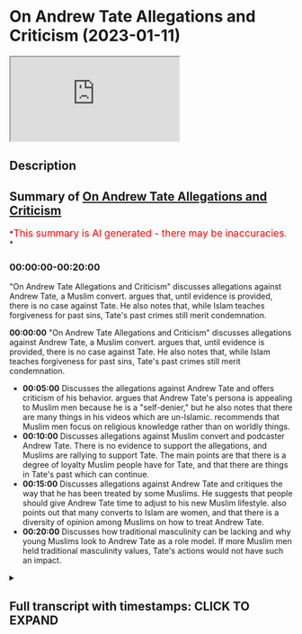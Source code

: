 # On Andrew Tate Allegations and Criticism (2023-01-11)

<iframe loading='lazy' allow='autoplay' src='https://www.youtube.com/embed/4i7BppErIMk'></iframe>

## Description

## Summary of [On Andrew Tate Allegations and Criticism](https://www.youtube.com/watch?v=4i7BppErIMk)

*<span style="color:red; font-size:125%">This summary is AI generated - there may be inaccuracies</span>. *

### <a onclick="modifyYTiframeseektime('0')">00:00:00-00:20:00</a>

 "On Andrew Tate Allegations and Criticism" discusses allegations against Andrew Tate, a Muslim convert. argues that, until evidence is provided, there is no case against Tate. He also notes that, while Islam teaches forgiveness for past sins, Tate's past crimes still merit condemnation.

**<a onclick="modifyYTiframeseektime('0')">00:00:00</a>**  "On Andrew Tate Allegations and Criticism" discusses allegations against Andrew Tate, a Muslim convert. argues that, until evidence is provided, there is no case against Tate. He also notes that, while Islam teaches forgiveness for past sins, Tate's past crimes still merit condemnation.

* **<a onclick="modifyYTiframeseektime('300')">00:05:00</a>** Discusses the allegations against Andrew Tate and offers criticism of his behavior. argues that Andrew Tate's persona is appealing to Muslim men because he is a "self-denier," but he also notes that there are many things in his videos which are un-Islamic. recommends that Muslim men focus on religious knowledge rather than on worldly things.
* **<a onclick="modifyYTiframeseektime('600')">00:10:00</a>** Discusses allegations against Muslim convert and podcaster Andrew Tate. There is no evidence to support the allegations, and Muslims are rallying to support Tate. The main points are that there is a degree of loyalty Muslim people have for Tate, and that there are things in Tate's past which can continue.
* **<a onclick="modifyYTiframeseektime('900')">00:15:00</a>** Discusses allegations against Andrew Tate and critiques the way that he has been treated by some Muslims. He suggests that people should give Andrew Tate time to adjust to his new Muslim lifestyle. also points out that many converts to Islam are women, and that there is a diversity of opinion among Muslims on how to treat Andrew Tate.
* **<a onclick="modifyYTiframeseektime('1200')">00:20:00</a>** Discusses how traditional masculinity can be lacking and why young Muslims look to Andrew Tate as a role model. If more Muslim men held traditional masculinity values, Tate's actions would not have such an impact.

<details><summary><h2>Full transcript with timestamps: CLICK TO EXPAND</h2></summary>

<a onclick="modifyYTiframeseektime('1')">0:00:01</a> how are you guys doing I've actually  
<a onclick="modifyYTiframeseektime('4')">0:00:04</a> broken down  
<a onclick="modifyYTiframeseektime('5')">0:00:05</a> yes I've broken down and the technicians  
<a onclick="modifyYTiframeseektime('9')">0:00:09</a> are coming to fix this car but in the  
<a onclick="modifyYTiframeseektime('12')">0:00:12</a> meantime I'm gonna be speaking to you  
<a onclick="modifyYTiframeseektime('14')">0:00:14</a> guys about something very important an  
<a onclick="modifyYTiframeseektime('16')">0:00:16</a> allegation which is a very serious  
<a onclick="modifyYTiframeseektime('17')">0:00:17</a> allegation  
<a onclick="modifyYTiframeseektime('19')">0:00:19</a> and subsequent I don't know if it's  
<a onclick="modifyYTiframeseektime('21')">0:00:21</a> imprisonment I should call it or what  
<a onclick="modifyYTiframeseektime('24')">0:00:24</a> term I should use of Andrew Taylor  
<a onclick="modifyYTiframeseektime('26')">0:00:26</a> brother who obviously I've just done a  
<a onclick="modifyYTiframeseektime('28')">0:00:28</a> podcast with now the reason why I didn't  
<a onclick="modifyYTiframeseektime('30')">0:00:30</a> make a video in the first instance is  
<a onclick="modifyYTiframeseektime('32')">0:00:32</a> simply because the situation was ongoing  
<a onclick="modifyYTiframeseektime('34')">0:00:34</a> and sometimes when you make a public  
<a onclick="modifyYTiframeseektime('36')">0:00:36</a> statement in the first couple of weeks  
<a onclick="modifyYTiframeseektime('39')">0:00:39</a> even of an ongoing case it can compound  
<a onclick="modifyYTiframeseektime('43')">0:00:43</a> a problem  
<a onclick="modifyYTiframeseektime('45')">0:00:45</a> but the first thing I want to say is  
<a onclick="modifyYTiframeseektime('46')">0:00:46</a> that it's very clear that from our  
<a onclick="modifyYTiframeseektime('49')">0:00:49</a> perspective not just us Muslims but most  
<a onclick="modifyYTiframeseektime('52')">0:00:52</a> people in the world operate with what is  
<a onclick="modifyYTiframeseektime('55')">0:00:55</a> referred to as natural Justice that  
<a onclick="modifyYTiframeseektime('57')">0:00:57</a> someone is innocent until proven guilty  
<a onclick="modifyYTiframeseektime('59')">0:00:59</a> the problem told us a world which would  
<a onclick="modifyYTiframeseektime('62')">0:01:02</a> be if you don't operate on this very  
<a onclick="modifyYTiframeseektime('65')">0:01:05</a> Paradigm which is that everyone will  
<a onclick="modifyYTiframeseektime('66')">0:01:06</a> just claim the rights of everybody else  
<a onclick="modifyYTiframeseektime('68')">0:01:08</a> somebody would claim the wealth of  
<a onclick="modifyYTiframeseektime('70')">0:01:10</a> another someone will claim the lives of  
<a onclick="modifyYTiframeseektime('72')">0:01:12</a> another  
<a onclick="modifyYTiframeseektime('73')">0:01:13</a> he says  
<a onclick="modifyYTiframeseektime('77')">0:01:17</a> uh that the burden of proof is upon the  
<a onclick="modifyYTiframeseektime('80')">0:01:20</a> one that is making the claim so we just  
<a onclick="modifyYTiframeseektime('82')">0:01:22</a> simply ask if there's any situation  
<a onclick="modifyYTiframeseektime('85')">0:01:25</a> which is being alleged just like with  
<a onclick="modifyYTiframeseektime('88')">0:01:28</a> every other human being on the face of  
<a onclick="modifyYTiframeseektime('90')">0:01:30</a> the Earth we would like to see the  
<a onclick="modifyYTiframeseektime('92')">0:01:32</a> evidence this is something the Quran  
<a onclick="modifyYTiframeseektime('94')">0:01:34</a> repeatedly asked  
<a onclick="modifyYTiframeseektime('96')">0:01:36</a> bring your evidences if you're truthful  
<a onclick="modifyYTiframeseektime('99')">0:01:39</a> now the evidences have not really been  
<a onclick="modifyYTiframeseektime('103')">0:01:43</a> provided for such a serious and  
<a onclick="modifyYTiframeseektime('105')">0:01:45</a> egregious crime of human trafficking  
<a onclick="modifyYTiframeseektime('108')">0:01:48</a> it's a very serious crime and we we  
<a onclick="modifyYTiframeseektime('111')">0:01:51</a> stand in a wholehearted opposition to  
<a onclick="modifyYTiframeseektime('114')">0:01:54</a> such a thing and this must be clear  
<a onclick="modifyYTiframeseektime('116')">0:01:56</a> human trafficking is a modern form of  
<a onclick="modifyYTiframeseektime('120')">0:02:00</a> slavery in fact there's something called  
<a onclick="modifyYTiframeseektime('122')">0:02:02</a> the slavery Act the slavery Act of the  
<a onclick="modifyYTiframeseektime('124')">0:02:04</a> United Kingdom which attempts to track  
<a onclick="modifyYTiframeseektime('127')">0:02:07</a> or to document the amount of human  
<a onclick="modifyYTiframeseektime('129')">0:02:09</a> trafficking that's happening  
<a onclick="modifyYTiframeseektime('131')">0:02:11</a> and I I made a video some years ago and  
<a onclick="modifyYTiframeseektime('134')">0:02:14</a> don't ask me why or how or when  
<a onclick="modifyYTiframeseektime('137')">0:02:17</a> maybe when it's fine some years ago I  
<a onclick="modifyYTiframeseektime('138')">0:02:18</a> just mentioned but in Holland the red  
<a onclick="modifyYTiframeseektime('141')">0:02:21</a> light district or not inside the red  
<a onclick="modifyYTiframeseektime('142')">0:02:22</a> light district but it's around  
<a onclick="modifyYTiframeseektime('144')">0:02:24</a> peripheral areas  
<a onclick="modifyYTiframeseektime('145')">0:02:25</a> and basically a lot of the the argument  
<a onclick="modifyYTiframeseektime('149')">0:02:29</a> I was putting forward to people as to  
<a onclick="modifyYTiframeseektime('150')">0:02:30</a> why this is immoral even on the liberal  
<a onclick="modifyYTiframeseektime('152')">0:02:32</a> paradigm part of it was because of the  
<a onclick="modifyYTiframeseektime('156')">0:02:36</a> abuse it facilitates for a lot of women  
<a onclick="modifyYTiframeseektime('159')">0:02:39</a> human trafficking is an abusive  
<a onclick="modifyYTiframeseektime('162')">0:02:42</a> situation a horrible one it's completely  
<a onclick="modifyYTiframeseektime('165')">0:02:45</a> unislamic but of course if someone's  
<a onclick="modifyYTiframeseektime('167')">0:02:47</a> going to be accused of something like  
<a onclick="modifyYTiframeseektime('169')">0:02:49</a> that my question is please provide the  
<a onclick="modifyYTiframeseektime('172')">0:02:52</a> evidence or my statement is that  
<a onclick="modifyYTiframeseektime('175')">0:02:55</a> if there is no evidence there is no case  
<a onclick="modifyYTiframeseektime('178')">0:02:58</a> having said that I'll be honest with you  
<a onclick="modifyYTiframeseektime('180')">0:03:00</a> we as Muslims from a theological  
<a onclick="modifyYTiframeseektime('182')">0:03:02</a> perspective believe that if someone  
<a onclick="modifyYTiframeseektime('184')">0:03:04</a> becomes a Muslim that whatever they've  
<a onclick="modifyYTiframeseektime('186')">0:03:06</a> done in the past whether it is murder or  
<a onclick="modifyYTiframeseektime('188')">0:03:08</a> shook which we believe is a higher form  
<a onclick="modifyYTiframeseektime('190')">0:03:10</a> of  
<a onclick="modifyYTiframeseektime('191')">0:03:11</a> uh moral  
<a onclick="modifyYTiframeseektime('193')">0:03:13</a> uh decadence or moral aberration  
<a onclick="modifyYTiframeseektime('197')">0:03:17</a> Is Forgiven anyway now I'm not saying  
<a onclick="modifyYTiframeseektime('199')">0:03:19</a> that therefore he's absorbed from  
<a onclick="modifyYTiframeseektime('201')">0:03:21</a> anything or therefore people or victims  
<a onclick="modifyYTiframeseektime('203')">0:03:23</a> potential victims or anything like that  
<a onclick="modifyYTiframeseektime('206')">0:03:26</a> that we're going to minimize pain of any  
<a onclick="modifyYTiframeseektime('209')">0:03:29</a> no because that's another issue in fact  
<a onclick="modifyYTiframeseektime('211')">0:03:31</a> Islam says although you come into Islam  
<a onclick="modifyYTiframeseektime('215')">0:03:35</a> uh it's not a get out of jail free card  
<a onclick="modifyYTiframeseektime('218')">0:03:38</a> from for example if you had taken from  
<a onclick="modifyYTiframeseektime('221')">0:03:41</a> the rights of the creation now we're not  
<a onclick="modifyYTiframeseektime('225')">0:03:45</a> saying that he has or hasn't the life  
<a onclick="modifyYTiframeseektime('227')">0:03:47</a> that he was obviously living before was  
<a onclick="modifyYTiframeseektime('229')">0:03:49</a> an unislamic Life by his own admission  
<a onclick="modifyYTiframeseektime('232')">0:03:52</a> he referred to himself as an atheist in  
<a onclick="modifyYTiframeseektime('234')">0:03:54</a> the past we've seen this and also the  
<a onclick="modifyYTiframeseektime('237')">0:03:57</a> fact he he said with his own words  
<a onclick="modifyYTiframeseektime('239')">0:03:59</a> Andrew takes him that he was living a  
<a onclick="modifyYTiframeseektime('241')">0:04:01</a> semi-headedness uh hedonistic lifestyle  
<a onclick="modifyYTiframeseektime('244')">0:04:04</a> so obviously all of that stuff is on  
<a onclick="modifyYTiframeseektime('247')">0:04:07</a> Islamic  
<a onclick="modifyYTiframeseektime('249')">0:04:09</a> um it's it's his biggest belief  
<a onclick="modifyYTiframeseektime('251')">0:04:11</a> sometimes that we have to kind of  
<a onclick="modifyYTiframeseektime('252')">0:04:12</a> mention that now there are some things  
<a onclick="modifyYTiframeseektime('254')">0:04:14</a> words of disbelief and so on that have  
<a onclick="modifyYTiframeseektime('256')">0:04:16</a> come out after his  
<a onclick="modifyYTiframeseektime('258')">0:04:18</a> um you know  
<a onclick="modifyYTiframeseektime('259')">0:04:19</a> uh conversion after the podcast that  
<a onclick="modifyYTiframeseektime('261')">0:04:21</a> we've done so people think that so I've  
<a onclick="modifyYTiframeseektime('263')">0:04:23</a> asked him about that and he said that  
<a onclick="modifyYTiframeseektime('264')">0:04:24</a> those things have asked them personally  
<a onclick="modifyYTiframeseektime('266')">0:04:26</a> were recorded before and then released  
<a onclick="modifyYTiframeseektime('268')">0:04:28</a> afterwards now the despite  
<a onclick="modifyYTiframeseektime('270')">0:04:30</a> notwithstanding these points there are  
<a onclick="modifyYTiframeseektime('272')">0:04:32</a> some things which are still problematic  
<a onclick="modifyYTiframeseektime('274')">0:04:34</a> which have been coming out of as Twitter  
<a onclick="modifyYTiframeseektime('275')">0:04:35</a> feeds and stuff like that  
<a onclick="modifyYTiframeseektime('277')">0:04:37</a> but there is something called in Islam  
<a onclick="modifyYTiframeseektime('280')">0:04:40</a> which is that the excuse of ignorance  
<a onclick="modifyYTiframeseektime('281')">0:04:41</a> someone has just come into Islam you  
<a onclick="modifyYTiframeseektime('283')">0:04:43</a> have to excuse some of their even some  
<a onclick="modifyYTiframeseektime('286')">0:04:46</a> words of koffer or disbelief or whatever  
<a onclick="modifyYTiframeseektime('289')">0:04:49</a> because they are new to their fresh the  
<a onclick="modifyYTiframeseektime('292')">0:04:52</a> religion of Islam is just reading he was  
<a onclick="modifyYTiframeseektime('296')">0:04:56</a> going into the prison and just reading  
<a onclick="modifyYTiframeseektime('298')">0:04:58</a> the translation of the Quran or  
<a onclick="modifyYTiframeseektime('300')">0:05:00</a> something like that so just give the man  
<a onclick="modifyYTiframeseektime('302')">0:05:02</a> some uh time well I would say also in  
<a onclick="modifyYTiframeseektime('305')">0:05:05</a> addition to all of this guys is that to  
<a onclick="modifyYTiframeseektime('307')">0:05:07</a> be honest with you  
<a onclick="modifyYTiframeseektime('309')">0:05:09</a> yes uh  
<a onclick="modifyYTiframeseektime('311')">0:05:11</a> there are some things which in my in my  
<a onclick="modifyYTiframeseektime('315')">0:05:15</a> behavior and in Andrew takes Behavior  
<a onclick="modifyYTiframeseektime('317')">0:05:17</a> many other people's behavior  
<a onclick="modifyYTiframeseektime('319')">0:05:19</a> extroverts in general which we can  
<a onclick="modifyYTiframeseektime('322')">0:05:22</a> we can exhibit what can seemingly be  
<a onclick="modifyYTiframeseektime('324')">0:05:24</a> seen or could be yes arrogance I'm gonna  
<a onclick="modifyYTiframeseektime('328')">0:05:28</a> be very clear about that and I don't  
<a onclick="modifyYTiframeseektime('330')">0:05:30</a> absolved for answers you know I don't  
<a onclick="modifyYTiframeseektime('334')">0:05:34</a> absolve myself from this myself and  
<a onclick="modifyYTiframeseektime('336')">0:05:36</a> that's why I feel kind of uncomfortable  
<a onclick="modifyYTiframeseektime('338')">0:05:38</a> making this point because the thing is  
<a onclick="modifyYTiframeseektime('340')">0:05:40</a> some will say well look at it Andrew  
<a onclick="modifyYTiframeseektime('343')">0:05:43</a> Tate I mean why are you  
<a onclick="modifyYTiframeseektime('345')">0:05:45</a> why haven't you addressed the fact that  
<a onclick="modifyYTiframeseektime('348')">0:05:48</a> the man has got a pompous  
<a onclick="modifyYTiframeseektime('351')">0:05:51</a> self-aggrandizing self-congratulating  
<a onclick="modifyYTiframeseektime('353')">0:05:53</a> tone the reason why I don't speak about  
<a onclick="modifyYTiframeseektime('356')">0:05:56</a> humility to people like Andrew Tate is  
<a onclick="modifyYTiframeseektime('358')">0:05:58</a> because I myself need lessons in it you  
<a onclick="modifyYTiframeseektime('361')">0:06:01</a> know the Quran says  
<a onclick="modifyYTiframeseektime('363')">0:06:03</a> why do you say that which you do not do  
<a onclick="modifyYTiframeseektime('367')">0:06:07</a> okay I don't I can't give anybody a  
<a onclick="modifyYTiframeseektime('371')">0:06:11</a> lesson in something I don't have because  
<a onclick="modifyYTiframeseektime('373')">0:06:13</a> something or someone bereft of equality  
<a onclick="modifyYTiframeseektime('376')">0:06:16</a> cannot give it  
<a onclick="modifyYTiframeseektime('378')">0:06:18</a> all I can do or faculty the the famous  
<a onclick="modifyYTiframeseektime('382')">0:06:22</a> Arabic saying all I can do is point  
<a onclick="modifyYTiframeseektime('385')">0:06:25</a> people to some verses and say listen I'm  
<a onclick="modifyYTiframeseektime('387')">0:06:27</a> still I'm still working on this stuff  
<a onclick="modifyYTiframeseektime('388')">0:06:28</a> myself does Andrew Taylor Muhammad other  
<a onclick="modifyYTiframeseektime('391')">0:06:31</a> people exhibit Islamic humility I don't  
<a onclick="modifyYTiframeseektime('395')">0:06:35</a> think so at all and of course that is  
<a onclick="modifyYTiframeseektime('396')">0:06:36</a> something from Muhammad and Andrew Tay  
<a onclick="modifyYTiframeseektime('398')">0:06:38</a> and other exhibitionists extroverted  
<a onclick="modifyYTiframeseektime('401')">0:06:41</a> individuals who if we yeah I mean even  
<a onclick="modifyYTiframeseektime('404')">0:06:44</a> even you could say have narcissistic  
<a onclick="modifyYTiframeseektime('407')">0:06:47</a> traits or of course narcissism is a  
<a onclick="modifyYTiframeseektime('412')">0:06:52</a> problematic notion I was reading a book  
<a onclick="modifyYTiframeseektime('414')">0:06:54</a> recently actually called The Narcissist  
<a onclick="modifyYTiframeseektime('416')">0:06:56</a> test I like the way the author  
<a onclick="modifyYTiframeseektime('420')">0:07:00</a> um describes nothing as a sliding scale  
<a onclick="modifyYTiframeseektime('422')">0:07:02</a> of self-importance I think that was a  
<a onclick="modifyYTiframeseektime('424')">0:07:04</a> good way of putting it and certainly and  
<a onclick="modifyYTiframeseektime('426')">0:07:06</a> and he basically makes the argument that  
<a onclick="modifyYTiframeseektime('427')">0:07:07</a> you can't be completely cause uh the  
<a onclick="modifyYTiframeseektime('430')">0:07:10</a> opposite of a narcissist and echoist he  
<a onclick="modifyYTiframeseektime('432')">0:07:12</a> said if you're an echoist you're going  
<a onclick="modifyYTiframeseektime('433')">0:07:13</a> to be a self-denier so there is a middle  
<a onclick="modifyYTiframeseektime('435')">0:07:15</a> ground once again a virtue to be found  
<a onclick="modifyYTiframeseektime('437')">0:07:17</a> between being a so-called echoist and a  
<a onclick="modifyYTiframeseektime('440')">0:07:20</a> narcissist a happy medium and middle  
<a onclick="modifyYTiframeseektime('443')">0:07:23</a> ground a virtuous middle and that isn't  
<a onclick="modifyYTiframeseektime('447')">0:07:27</a> found in let's say Muhammad hijab or  
<a onclick="modifyYTiframeseektime('449')">0:07:29</a> Andrew and other people and that's not  
<a onclick="modifyYTiframeseektime('451')">0:07:31</a> where you're meant to look for virtue  
<a onclick="modifyYTiframeseektime('453')">0:07:33</a> anyway you're meant to look for virtue  
<a onclick="modifyYTiframeseektime('454')">0:07:34</a> from the prophets we have  
<a onclick="modifyYTiframeseektime('458')">0:07:38</a> 6236 verses of the Quran we have so much  
<a onclick="modifyYTiframeseektime('462')">0:07:42</a> narrations of the Prophet Muhammad  
<a onclick="modifyYTiframeseektime('464')">0:07:44</a> the the character or the museeba or the  
<a onclick="modifyYTiframeseektime('467')">0:07:47</a> Calamity that befalls the Muslim people  
<a onclick="modifyYTiframeseektime('470')">0:07:50</a> today is that because this is a lacking  
<a onclick="modifyYTiframeseektime('473')">0:07:53</a> of I'll be honest with you uh kind of  
<a onclick="modifyYTiframeseektime('476')">0:07:56</a> masculine energy if you want to put it  
<a onclick="modifyYTiframeseektime('479')">0:07:59</a> like that from the religious clergy who  
<a onclick="modifyYTiframeseektime('482')">0:08:02</a> have been  
<a onclick="modifyYTiframeseektime('483')">0:08:03</a> you know I don't I don't want to use any  
<a onclick="modifyYTiframeseektime('486')">0:08:06</a> but who who because there's no actual  
<a onclick="modifyYTiframeseektime('489')">0:08:09</a> defense or defensive Jihad or you're  
<a onclick="modifyYTiframeseektime('491')">0:08:11</a> fighting or conquering or any of these  
<a onclick="modifyYTiframeseektime('493')">0:08:13</a> things or uh going on that men have  
<a onclick="modifyYTiframeseektime('497')">0:08:17</a> reduced in their ability to exhibit  
<a onclick="modifyYTiframeseektime('500')">0:08:20</a> certain characteristics so someone like  
<a onclick="modifyYTiframeseektime('503')">0:08:23</a> Andrew Tate is going to attract young  
<a onclick="modifyYTiframeseektime('506')">0:08:26</a> men that's why he has such a great  
<a onclick="modifyYTiframeseektime('508')">0:08:28</a> following within Muslim men because  
<a onclick="modifyYTiframeseektime('511')">0:08:31</a> unfortunately religious in the religious  
<a onclick="modifyYTiframeseektime('513')">0:08:33</a> clergy and some especially in the  
<a onclick="modifyYTiframeseektime('516')">0:08:36</a> English-speaking World religious people  
<a onclick="modifyYTiframeseektime('518')">0:08:38</a> they don't exhibit that level of uh if  
<a onclick="modifyYTiframeseektime('521')">0:08:41</a> you want to call it that traditional  
<a onclick="modifyYTiframeseektime('523')">0:08:43</a> masculinity or whatever it may be  
<a onclick="modifyYTiframeseektime('525')">0:08:45</a> so he's appealing to them but it doesn't  
<a onclick="modifyYTiframeseektime('527')">0:08:47</a> mean that that's a perfect model of  
<a onclick="modifyYTiframeseektime('530')">0:08:50</a> course it's not it's far from quite  
<a onclick="modifyYTiframeseektime('532')">0:08:52</a> frankly and as I've said there's many  
<a onclick="modifyYTiframeseektime('534')">0:08:54</a> things he said and done videos that he  
<a onclick="modifyYTiframeseektime('536')">0:08:56</a> has which are unislamic to watch and I'm  
<a onclick="modifyYTiframeseektime('538')">0:08:58</a> saying this very clearly to young people  
<a onclick="modifyYTiframeseektime('540')">0:09:00</a> filled with promiscuity filled with  
<a onclick="modifyYTiframeseektime('543')">0:09:03</a> wrong Notions like one wrong notion I  
<a onclick="modifyYTiframeseektime('546')">0:09:06</a> would say and hopefully he has changed  
<a onclick="modifyYTiframeseektime('548')">0:09:08</a> it and if not there's time for him to do  
<a onclick="modifyYTiframeseektime('550')">0:09:10</a> so  
<a onclick="modifyYTiframeseektime('551')">0:09:11</a> is the importance and rotate in the past  
<a onclick="modifyYTiframeseektime('554')">0:09:14</a> has placed on Military capability or the  
<a onclick="modifyYTiframeseektime('557')">0:09:17</a> monetary capability of a man  
<a onclick="modifyYTiframeseektime('560')">0:09:20</a> um in my view this is a misguided notion  
<a onclick="modifyYTiframeseektime('563')">0:09:23</a> because  
<a onclick="modifyYTiframeseektime('564')">0:09:24</a> and I thought this was the RAC guy yeah  
<a onclick="modifyYTiframeseektime('568')">0:09:28</a> because actually  
<a onclick="modifyYTiframeseektime('570')">0:09:30</a> you know uh because actually the Quran  
<a onclick="modifyYTiframeseektime('573')">0:09:33</a> there is clearly states that the people  
<a onclick="modifyYTiframeseektime('575')">0:09:35</a> who are raised and ranked the high value  
<a onclick="modifyYTiframeseektime('577')">0:09:37</a> people if you like both men and women  
<a onclick="modifyYTiframeseektime('579')">0:09:39</a> I'm not saying that to try and be woke  
<a onclick="modifyYTiframeseektime('581')">0:09:41</a> or left-wing because I'm far from any of  
<a onclick="modifyYTiframeseektime('583')">0:09:43</a> that stuff  
<a onclick="modifyYTiframeseektime('585')">0:09:45</a> but is an increase in knowledge and  
<a onclick="modifyYTiframeseektime('588')">0:09:48</a> Faith Allah says  
<a onclick="modifyYTiframeseektime('592')">0:09:52</a> that Allah raises in rank amongst you  
<a onclick="modifyYTiframeseektime('595')">0:09:55</a> those who have higher faith and higher  
<a onclick="modifyYTiframeseektime('597')">0:09:57</a> knowledge  
<a onclick="modifyYTiframeseektime('598')">0:09:58</a> and obviously the most important  
<a onclick="modifyYTiframeseektime('599')">0:09:59</a> knowledge is religious knowledge the  
<a onclick="modifyYTiframeseektime('601')">0:10:01</a> promise  
<a onclick="modifyYTiframeseektime('604')">0:10:04</a> whoever Allah wants good for that he  
<a onclick="modifyYTiframeseektime('606')">0:10:06</a> gives them  
<a onclick="modifyYTiframeseektime('607')">0:10:07</a> understanding of the religion but that  
<a onclick="modifyYTiframeseektime('610')">0:10:10</a> doesn't just it's not just specified to  
<a onclick="modifyYTiframeseektime('612')">0:10:12</a> religion because  
<a onclick="modifyYTiframeseektime('614')">0:10:14</a> every morning and evening saying Allah  
<a onclick="modifyYTiframeseektime('622')">0:10:22</a> I seek from you a goodly provision  
<a onclick="modifyYTiframeseektime('630')">0:10:30</a> a useful knowledge so knowledge is and  
<a onclick="modifyYTiframeseektime('633')">0:10:33</a> if you look in the history of the world  
<a onclick="modifyYTiframeseektime('635')">0:10:35</a> you'll find that the most influential  
<a onclick="modifyYTiframeseektime('637')">0:10:37</a> people okay of course influence itself  
<a onclick="modifyYTiframeseektime('640')">0:10:40</a> is a concept which must be unpacked and  
<a onclick="modifyYTiframeseektime('641')">0:10:41</a> spoken about there's different  
<a onclick="modifyYTiframeseektime('643')">0:10:43</a> definitions and different  
<a onclick="modifyYTiframeseektime('645')">0:10:45</a> uh conceptions of it but just for the  
<a onclick="modifyYTiframeseektime('648')">0:10:48</a> sake of Simplicity and brevity  
<a onclick="modifyYTiframeseektime('650')">0:10:50</a> I'll say that if you look at some lists  
<a onclick="modifyYTiframeseektime('653')">0:10:53</a> that have been you know put in place by  
<a onclick="modifyYTiframeseektime('656')">0:10:56</a> some individuals like Pantheon or  
<a onclick="modifyYTiframeseektime('657')">0:10:57</a> whether even though a lot of them are  
<a onclick="modifyYTiframeseektime('659')">0:10:59</a> eurocentric Western Pro Western Centric  
<a onclick="modifyYTiframeseektime('661')">0:11:01</a> some of them are not I mean some of  
<a onclick="modifyYTiframeseektime('663')">0:11:03</a> these lists have the problem as a top of  
<a onclick="modifyYTiframeseektime('665')">0:11:05</a> them you'll find that the most  
<a onclick="modifyYTiframeseektime('667')">0:11:07</a> influential people in human history have  
<a onclick="modifyYTiframeseektime('669')">0:11:09</a> been either thinkers or political actors  
<a onclick="modifyYTiframeseektime('672')">0:11:12</a> why because they've had the most  
<a onclick="modifyYTiframeseektime('674')">0:11:14</a> demographic uh or the most um  
<a onclick="modifyYTiframeseektime('678')">0:11:18</a> demographic or you know changing effect  
<a onclick="modifyYTiframeseektime('681')">0:11:21</a> on on demography on sociology on  
<a onclick="modifyYTiframeseektime('684')">0:11:24</a> politics uh on culture  
<a onclick="modifyYTiframeseektime('688')">0:11:28</a> what made him the most influential man  
<a onclick="modifyYTiframeseektime('691')">0:11:31</a> in human history with the majority of  
<a onclick="modifyYTiframeseektime('693')">0:11:33</a> these lesbian accumulated even by  
<a onclick="modifyYTiframeseektime('695')">0:11:35</a> non-muslims agreeing to such uh a thing  
<a onclick="modifyYTiframeseektime('698')">0:11:38</a> is that he was able to change all these  
<a onclick="modifyYTiframeseektime('701')">0:11:41</a> different spheres of influence  
<a onclick="modifyYTiframeseektime('703')">0:11:43</a> uh the religious sociological or the  
<a onclick="modifyYTiframeseektime('706')">0:11:46</a> social or the political and the  
<a onclick="modifyYTiframeseektime('708')">0:11:48</a> geopolitical and so on and so forth  
<a onclick="modifyYTiframeseektime('712')">0:11:52</a> it's it was Revolution in every sphere  
<a onclick="modifyYTiframeseektime('714')">0:11:54</a> ideas have a this is an uncontroversial  
<a onclick="modifyYTiframeseektime('718')">0:11:58</a> statement ideas  
<a onclick="modifyYTiframeseektime('720')">0:12:00</a> have a more lasting  
<a onclick="modifyYTiframeseektime('724')">0:12:04</a> effect or more influential impact than  
<a onclick="modifyYTiframeseektime('729')">0:12:09</a> money unless of course money is geared  
<a onclick="modifyYTiframeseektime('731')">0:12:11</a> for the formulation of ideas or the  
<a onclick="modifyYTiframeseektime('734')">0:12:14</a> production of knowledge or or of course  
<a onclick="modifyYTiframeseektime('738')">0:12:18</a> for military reasons that we've seen  
<a onclick="modifyYTiframeseektime('741')">0:12:21</a> that you'd have to really compete  
<a onclick="modifyYTiframeseektime('743')">0:12:23</a> heavily with money the money that would  
<a onclick="modifyYTiframeseektime('745')">0:12:25</a> be required in order to compete with the  
<a onclick="modifyYTiframeseektime('747')">0:12:27</a> global hegemony now which is the United  
<a onclick="modifyYTiframeseektime('748')">0:12:28</a> States of America for example in  
<a onclick="modifyYTiframeseektime('750')">0:12:30</a> military would not be the kind of money  
<a onclick="modifyYTiframeseektime('752')">0:12:32</a> that only one person can can accumulate  
<a onclick="modifyYTiframeseektime('756')">0:12:36</a> so what I'm saying is that this these  
<a onclick="modifyYTiframeseektime('759')">0:12:39</a> Notions need to be re-evaluated however  
<a onclick="modifyYTiframeseektime('760')">0:12:40</a> having said that so there's two or three  
<a onclick="modifyYTiframeseektime('762')">0:12:42</a> things I want to say in this video guys  
<a onclick="modifyYTiframeseektime('764')">0:12:44</a> number one  
<a onclick="modifyYTiframeseektime('765')">0:12:45</a> in relation to Andrew Tate and the  
<a onclick="modifyYTiframeseektime('767')">0:12:47</a> allegations there just simply isn't any  
<a onclick="modifyYTiframeseektime('769')">0:12:49</a> evidence and and unfortunately  
<a onclick="modifyYTiframeseektime('772')">0:12:52</a> um people are jumping on the bandwagon  
<a onclick="modifyYTiframeseektime('774')">0:12:54</a> about bandwagon and they're saying  
<a onclick="modifyYTiframeseektime('777')">0:12:57</a> things that  
<a onclick="modifyYTiframeseektime('778')">0:12:58</a> is just pushing  
<a onclick="modifyYTiframeseektime('780')">0:13:00</a> the Islamic boundaries especially from  
<a onclick="modifyYTiframeseektime('782')">0:13:02</a> our communities you cannot  
<a onclick="modifyYTiframeseektime('784')">0:13:04</a> celebrate the uh the imprisonment of a  
<a onclick="modifyYTiframeseektime('787')">0:13:07</a> brother a Muslim brother who you're  
<a onclick="modifyYTiframeseektime('789')">0:13:09</a> meant to love who in Islam Allah and the  
<a onclick="modifyYTiframeseektime('792')">0:13:12</a> prophet saws advise us or command us  
<a onclick="modifyYTiframeseektime('795')">0:13:15</a> even to love follow brothers and there's  
<a onclick="modifyYTiframeseektime('799')">0:13:19</a> a there's a commodity there's a there's  
<a onclick="modifyYTiframeseektime('801')">0:13:21</a> a there is a Brotherhood there is a  
<a onclick="modifyYTiframeseektime('804')">0:13:24</a> family this is all a family Islamic  
<a onclick="modifyYTiframeseektime('805')">0:13:25</a> family the ummah seeing another person  
<a onclick="modifyYTiframeseektime('809')">0:13:29</a> being punished to go and put in prison  
<a onclick="modifyYTiframeseektime('811')">0:13:31</a> this says something about one's own face  
<a onclick="modifyYTiframeseektime('813')">0:13:33</a> I don't how can you like that kind of  
<a onclick="modifyYTiframeseektime('815')">0:13:35</a> thing as a Muslim how can you want that  
<a onclick="modifyYTiframeseektime('819')">0:13:39</a> kind of thing for a newly practiced  
<a onclick="modifyYTiframeseektime('821')">0:13:41</a> Muslim do not feel sympathy or do not  
<a onclick="modifyYTiframeseektime('823')">0:13:43</a> feel some level of sadness seeing the  
<a onclick="modifyYTiframeseektime('825')">0:13:45</a> brother go into the prison with a Quran  
<a onclick="modifyYTiframeseektime('828')">0:13:48</a> in his hand in the English language  
<a onclick="modifyYTiframeseektime('830')">0:13:50</a> trying his best to learn even before he  
<a onclick="modifyYTiframeseektime('832')">0:13:52</a> was asking some questions and he you can  
<a onclick="modifyYTiframeseektime('835')">0:13:55</a> see his genuine authentic I sat with him  
<a onclick="modifyYTiframeseektime('837')">0:13:57</a> we sat with him after the podcast and he  
<a onclick="modifyYTiframeseektime('840')">0:14:00</a> seemed  
<a onclick="modifyYTiframeseektime('841')">0:14:01</a> he seemed very authentic I have to say  
<a onclick="modifyYTiframeseektime('845')">0:14:05</a> to you so I am not happy with what's  
<a onclick="modifyYTiframeseektime('848')">0:14:08</a> happened why because he's our brother  
<a onclick="modifyYTiframeseektime('850')">0:14:10</a> he's in our family he's our family now  
<a onclick="modifyYTiframeseektime('851')">0:14:11</a> there's a there's a degree of loyalty  
<a onclick="modifyYTiframeseektime('853')">0:14:13</a> that I have for all the Muslim people  
<a onclick="modifyYTiframeseektime('855')">0:14:15</a> including but not limited to Andrew take  
<a onclick="modifyYTiframeseektime('859')">0:14:19</a> so long as you are not a monarchic and  
<a onclick="modifyYTiframeseektime('862')">0:14:22</a> not a hypocrite and not someone who's  
<a onclick="modifyYTiframeseektime('864')">0:14:24</a> treacherous to our community then we  
<a onclick="modifyYTiframeseektime('866')">0:14:26</a> have to be loyal to you  
<a onclick="modifyYTiframeseektime('867')">0:14:27</a> that's the first thing the second thing  
<a onclick="modifyYTiframeseektime('869')">0:14:29</a> is  
<a onclick="modifyYTiframeseektime('870')">0:14:30</a> the second thing is of course there's  
<a onclick="modifyYTiframeseektime('872')">0:14:32</a> some things in the Andrew tape product  
<a onclick="modifyYTiframeseektime('875')">0:14:35</a> or brand or whatever you want to call it  
<a onclick="modifyYTiframeseektime('876')">0:14:36</a> which are and or have been historically  
<a onclick="modifyYTiframeseektime('879')">0:14:39</a> honestly can continue to be but the man  
<a onclick="modifyYTiframeseektime('881')">0:14:41</a> is a new Muslim and it's always been the  
<a onclick="modifyYTiframeseektime('883')">0:14:43</a> case in Islam where we make provision  
<a onclick="modifyYTiframeseektime('885')">0:14:45</a> kind of for new Muslims or Yani we give  
<a onclick="modifyYTiframeseektime('888')">0:14:48</a> them a chance and these captain man is  
<a onclick="modifyYTiframeseektime('890')">0:14:50</a> coming from a very strong kind of  
<a onclick="modifyYTiframeseektime('891')">0:14:51</a> jahiliyah like he's coming from a  
<a onclick="modifyYTiframeseektime('894')">0:14:54</a> situation where he's really had a lot of  
<a onclick="modifyYTiframeseektime('897')">0:14:57</a> Temptations in the Dunya in the world  
<a onclick="modifyYTiframeseektime('900')">0:15:00</a> and so you've got to give them a little  
<a onclick="modifyYTiframeseektime('901')">0:15:01</a> bit more time so my what I want to say  
<a onclick="modifyYTiframeseektime('904')">0:15:04</a> to the people here is  
<a onclick="modifyYTiframeseektime('905')">0:15:05</a> I have personally been inundated with  
<a onclick="modifyYTiframeseektime('908')">0:15:08</a> messages and videos and all kinds of  
<a onclick="modifyYTiframeseektime('910')">0:15:10</a> things of people embracing Islam because  
<a onclick="modifyYTiframeseektime('912')">0:15:12</a> of this guy because he became Muslim  
<a onclick="modifyYTiframeseektime('916')">0:15:16</a> Islam  
<a onclick="modifyYTiframeseektime('917')">0:15:17</a> even people may not notice they there  
<a onclick="modifyYTiframeseektime('919')">0:15:19</a> was a category of recipient of zakat  
<a onclick="modifyYTiframeseektime('922')">0:15:22</a> which is the pillar of Islam meant for  
<a onclick="modifyYTiframeseektime('924')">0:15:24</a> people who are sympathetic to Islam  
<a onclick="modifyYTiframeseektime('926')">0:15:26</a> which are called them  
<a onclick="modifyYTiframeseektime('928')">0:15:28</a> you see uh the fact that people who are  
<a onclick="modifyYTiframeseektime('933')">0:15:33</a> influential and he is influential I'm  
<a onclick="modifyYTiframeseektime('935')">0:15:35</a> not talking about his his influential  
<a onclick="modifyYTiframeseektime('937')">0:15:37</a> even from um  
<a onclick="modifyYTiframeseektime('939')">0:15:39</a> uh I would even say a cultural  
<a onclick="modifyYTiframeseektime('942')">0:15:42</a> perspective yes from a discourse  
<a onclick="modifyYTiframeseektime('944')">0:15:44</a> perspective someone like Andrew Tate  
<a onclick="modifyYTiframeseektime('946')">0:15:46</a> extremely influential especially to  
<a onclick="modifyYTiframeseektime('948')">0:15:48</a> young people coming into the religion of  
<a onclick="modifyYTiframeseektime('950')">0:15:50</a> Islam is something we should want to  
<a onclick="modifyYTiframeseektime('952')">0:15:52</a> preserve and the some the fact that some  
<a onclick="modifyYTiframeseektime('955')">0:15:55</a> of us don't want to preserve that or are  
<a onclick="modifyYTiframeseektime('957')">0:15:57</a> angry or with him or resent him or want  
<a onclick="modifyYTiframeseektime('960')">0:16:00</a> to see him in pain or something like  
<a onclick="modifyYTiframeseektime('961')">0:16:01</a> that may indicate that our allegiances  
<a onclick="modifyYTiframeseektime('964')">0:16:04</a> are not in the right place  
<a onclick="modifyYTiframeseektime('966')">0:16:06</a> and someone will say well Muhammad  
<a onclick="modifyYTiframeseektime('968')">0:16:08</a> you're being very gender biased if this  
<a onclick="modifyYTiframeseektime('970')">0:16:10</a> was a woman uh then you wouldn't have  
<a onclick="modifyYTiframeseektime('972')">0:16:12</a> the same attitude if this was a woman  
<a onclick="modifyYTiframeseektime('974')">0:16:14</a> this and that and no I'm not and no  
<a onclick="modifyYTiframeseektime('976')">0:16:16</a> we're not for example Sinead O'Connor  
<a onclick="modifyYTiframeseektime('978')">0:16:18</a> she became a Muslim and she lived a very  
<a onclick="modifyYTiframeseektime('981')">0:16:21</a> unislamic life before and she was  
<a onclick="modifyYTiframeseektime('983')">0:16:23</a> celebrated by the entire Muslim  
<a onclick="modifyYTiframeseektime('985')">0:16:25</a> Community none of her previous sins in  
<a onclick="modifyYTiframeseektime('988')">0:16:28</a> fact I I challenge anyone to bring even  
<a onclick="modifyYTiframeseektime('992')">0:16:32</a> forth some level  
<a onclick="modifyYTiframeseektime('994')">0:16:34</a> of criticism of senado  
<a onclick="modifyYTiframeseektime('997')">0:16:37</a> about her previous misgivings and sins  
<a onclick="modifyYTiframeseektime('1000')">0:16:40</a> that rivaled that of Andrew take that  
<a onclick="modifyYTiframeseektime('1004')">0:16:44</a> you won't find it at all and in fact I  
<a onclick="modifyYTiframeseektime('1006')">0:16:46</a> believe that this feminist influence uh  
<a onclick="modifyYTiframeseektime('1009')">0:16:49</a> individuals who are jumping up and down  
<a onclick="modifyYTiframeseektime('1011')">0:16:51</a> because they're triggered by Andrew tape  
<a onclick="modifyYTiframeseektime('1013')">0:16:53</a> for whatever four reasons some of them  
<a onclick="modifyYTiframeseektime('1015')">0:16:55</a> are justifiable and some of them are not  
<a onclick="modifyYTiframeseektime('1019')">0:16:59</a> you see they would not be able to they  
<a onclick="modifyYTiframeseektime('1022')">0:17:02</a> would be very upset yes at Muslim people  
<a onclick="modifyYTiframeseektime('1025')">0:17:05</a> doing the same kind of thing with  
<a onclick="modifyYTiframeseektime('1026')">0:17:06</a> someone like Sinead O'Connor who became  
<a onclick="modifyYTiframeseektime('1029')">0:17:09</a> a Muslim and who was welcomed within the  
<a onclick="modifyYTiframeseektime('1032')">0:17:12</a> community without almost any mention of  
<a onclick="modifyYTiframeseektime('1034')">0:17:14</a> her previous sins or misgiving so this  
<a onclick="modifyYTiframeseektime('1037')">0:17:17</a> idea of you're creating a fake gender  
<a onclick="modifyYTiframeseektime('1039')">0:17:19</a> narrative  
<a onclick="modifyYTiframeseektime('1040')">0:17:20</a> there is recent or contemporary examples  
<a onclick="modifyYTiframeseektime('1043')">0:17:23</a> of uh individuals who have become  
<a onclick="modifyYTiframeseektime('1046')">0:17:26</a> Muslims who are women  
<a onclick="modifyYTiframeseektime('1049')">0:17:29</a> who have not received the treatment that  
<a onclick="modifyYTiframeseektime('1051')">0:17:31</a> Andrew Tate has received and I do think  
<a onclick="modifyYTiframeseektime('1053')">0:17:33</a> that it's an intentional maligning and  
<a onclick="modifyYTiframeseektime('1056')">0:17:36</a> manipulation of the narrative which  
<a onclick="modifyYTiframeseektime('1058')">0:17:38</a> needs to be called out it says who who  
<a onclick="modifyYTiframeseektime('1060')">0:17:40</a> the the true people who have been gender  
<a onclick="modifyYTiframeseektime('1062')">0:17:42</a> biased in this situation have been those  
<a onclick="modifyYTiframeseektime('1064')">0:17:44</a> who have been triggered by Andrew Tay  
<a onclick="modifyYTiframeseektime('1066')">0:17:46</a> and we've already spoken uh about that  
<a onclick="modifyYTiframeseektime('1068')">0:17:48</a> so I I think that  
<a onclick="modifyYTiframeseektime('1071')">0:17:51</a> the lessons in summary therefore because  
<a onclick="modifyYTiframeseektime('1072')">0:17:52</a> I've spoken for quite some time I'll say  
<a onclick="modifyYTiframeseektime('1074')">0:17:54</a> the following number one in relation to  
<a onclick="modifyYTiframeseektime('1076')">0:17:56</a> the allegations there is actually no  
<a onclick="modifyYTiframeseektime('1078')">0:17:58</a> evidence so  
<a onclick="modifyYTiframeseektime('1079')">0:17:59</a> what am I what am I meant to do with  
<a onclick="modifyYTiframeseektime('1081')">0:18:01</a> this what are we meant to do you you  
<a onclick="modifyYTiframeseektime('1083')">0:18:03</a> have not provided any evidence you've  
<a onclick="modifyYTiframeseektime('1085')">0:18:05</a> just made a claim  
<a onclick="modifyYTiframeseektime('1088')">0:18:08</a> so what what I mean what are we meant to  
<a onclick="modifyYTiframeseektime('1090')">0:18:10</a> do with that number one number two  
<a onclick="modifyYTiframeseektime('1092')">0:18:12</a> uh yes there's some things in the Andrew  
<a onclick="modifyYTiframeseektime('1094')">0:18:14</a> tape brand which are totally in  
<a onclick="modifyYTiframeseektime('1096')">0:18:16</a> commensurate in attitude in speech and  
<a onclick="modifyYTiframeseektime('1099')">0:18:19</a> in Vice  
<a onclick="modifyYTiframeseektime('1101')">0:18:21</a> with the Islamic Narrative of course  
<a onclick="modifyYTiframeseektime('1104')">0:18:24</a> there is and you'd be a fool not to know  
<a onclick="modifyYTiframeseektime('1106')">0:18:26</a> that uh of course we're not telling you  
<a onclick="modifyYTiframeseektime('1108')">0:18:28</a> to go copy him or me or anybody else  
<a onclick="modifyYTiframeseektime('1114')">0:18:34</a> said  
<a onclick="modifyYTiframeseektime('1115')">0:18:35</a> that everybody  
<a onclick="modifyYTiframeseektime('1119')">0:18:39</a> you take something from them and you  
<a onclick="modifyYTiframeseektime('1121')">0:18:41</a> reject something from them except for  
<a onclick="modifyYTiframeseektime('1123')">0:18:43</a> the prophet Muhammad he pointed at the  
<a onclick="modifyYTiframeseektime('1125')">0:18:45</a> cover of the Prophet Muhammad  
<a onclick="modifyYTiframeseektime('1128')">0:18:48</a> what I'm saying to you therefore is  
<a onclick="modifyYTiframeseektime('1130')">0:18:50</a> don't look at Andrew Tay as a final  
<a onclick="modifyYTiframeseektime('1134')">0:18:54</a> finished article product uh role model  
<a onclick="modifyYTiframeseektime('1137')">0:18:57</a> of course he's not he's a new Muslim  
<a onclick="modifyYTiframeseektime('1139')">0:18:59</a> give him time to acclimatize to the  
<a onclick="modifyYTiframeseektime('1142')">0:19:02</a> environment  
<a onclick="modifyYTiframeseektime('1144')">0:19:04</a> and also I'd add to that those who are  
<a onclick="modifyYTiframeseektime('1148')">0:19:08</a> happy to see the man go into prison you  
<a onclick="modifyYTiframeseektime('1150')">0:19:10</a> might have something wrong with your  
<a onclick="modifyYTiframeseektime('1151')">0:19:11</a> Iman or there might be some  
<a onclick="modifyYTiframeseektime('1153')">0:19:13</a> trauma that you've gone through in life  
<a onclick="modifyYTiframeseektime('1155')">0:19:15</a> and to give you some which his kind of  
<a onclick="modifyYTiframeseektime('1159')">0:19:19</a> parlance and discourse disturbs you in  
<a onclick="modifyYTiframeseektime('1161')">0:19:21</a> which case you need to work on yourself  
<a onclick="modifyYTiframeseektime('1163')">0:19:23</a> a man or woman whoever you may be used  
<a onclick="modifyYTiframeseektime('1166')">0:19:26</a> to work on yourself because you know  
<a onclick="modifyYTiframeseektime('1168')">0:19:28</a> Sinead O'Connor or somebody else coming  
<a onclick="modifyYTiframeseektime('1171')">0:19:31</a> into Islam doesn't upset you as much  
<a onclick="modifyYTiframeseektime('1173')">0:19:33</a> there was a model who became a Muslim a  
<a onclick="modifyYTiframeseektime('1175')">0:19:35</a> French model recently  
<a onclick="modifyYTiframeseektime('1176')">0:19:36</a> you know no one's speaking badly about a  
<a onclick="modifyYTiframeseektime('1179')">0:19:39</a> very famous French model she's a woman  
<a onclick="modifyYTiframeseektime('1182')">0:19:42</a> many women in fact the majority of  
<a onclick="modifyYTiframeseektime('1184')">0:19:44</a> converts that come to some are women  
<a onclick="modifyYTiframeseektime('1185')">0:19:45</a> they're not got me treated in the way  
<a onclick="modifyYTiframeseektime('1188')">0:19:48</a> that to be honest this guy's treated  
<a onclick="modifyYTiframeseektime('1189')">0:19:49</a> some of them are come from very uh  
<a onclick="modifyYTiframeseektime('1192')">0:19:52</a> Yankee strong Germany backgrounds  
<a onclick="modifyYTiframeseektime('1195')">0:19:55</a> and finally I would say  
<a onclick="modifyYTiframeseektime('1198')">0:19:58</a> you know  
<a onclick="modifyYTiframeseektime('1199')">0:19:59</a> um  
<a onclick="modifyYTiframeseektime('1201')">0:20:01</a> what was the final point I want to make  
<a onclick="modifyYTiframeseektime('1202')">0:20:02</a> yeah the final part I wanted to make to  
<a onclick="modifyYTiframeseektime('1204')">0:20:04</a> you guys is  
<a onclick="modifyYTiframeseektime('1206')">0:20:06</a> um yes just follow the prophet Muhammad  
<a onclick="modifyYTiframeseektime('1208')">0:20:08</a> follow Islam because at the end of the  
<a onclick="modifyYTiframeseektime('1210')">0:20:10</a> day a lot of the reason why we're not  
<a onclick="modifyYTiframeseektime('1213')">0:20:13</a> getting yes we're not getting  
<a onclick="modifyYTiframeseektime('1216')">0:20:16</a> um why young people are going to someone  
<a onclick="modifyYTiframeseektime('1218')">0:20:18</a> like Andrew Tate is because there's a  
<a onclick="modifyYTiframeseektime('1221')">0:20:21</a> death  
<a onclick="modifyYTiframeseektime('1222')">0:20:22</a> in the masculine product in traditional  
<a onclick="modifyYTiframeseektime('1226')">0:20:26</a> masculinity there's a dearth in  
<a onclick="modifyYTiframeseektime('1228')">0:20:28</a> traditional masculinity that what is  
<a onclick="modifyYTiframeseektime('1230')">0:20:30</a> required is for people not just to show  
<a onclick="modifyYTiframeseektime('1233')">0:20:33</a> uh humility and compassion but also to  
<a onclick="modifyYTiframeseektime('1238')">0:20:38</a> show bravery and assertion and these  
<a onclick="modifyYTiframeseektime('1242')">0:20:42</a> kinds of things I Undertaker if Muslim  
<a onclick="modifyYTiframeseektime('1244')">0:20:44</a> men held that standard if there's a lot  
<a onclick="modifyYTiframeseektime('1247')">0:20:47</a> of Muslim men that did that then young  
<a onclick="modifyYTiframeseektime('1249')">0:20:49</a> Muslim men wouldn't be looking at  
<a onclick="modifyYTiframeseektime('1250')">0:20:50</a> andreate as a role model that replaces  
<a onclick="modifyYTiframeseektime('1253')">0:20:53</a> the Imam or the father that has got in  
<a onclick="modifyYTiframeseektime('1255')">0:20:55</a> the house that I can't fight and can't  
<a onclick="modifyYTiframeseektime('1257')">0:20:57</a> speak  
<a onclick="modifyYTiframeseektime('1258')">0:20:58</a> uh or can cannot you know make a point  
<a onclick="modifyYTiframeseektime('1262')">0:21:02</a> where properly because they haven't uh  
<a onclick="modifyYTiframeseektime('1263')">0:21:03</a> studied so these are the kinds of things  
<a onclick="modifyYTiframeseektime('1265')">0:21:05</a> I would uh say and hopefully  
<a onclick="modifyYTiframeseektime('1267')">0:21:07</a> hopefully he comes out of prison  
<a onclick="modifyYTiframeseektime('1269')">0:21:09</a> inshallah uh you know Allah gives him  
<a onclick="modifyYTiframeseektime('1272')">0:21:12</a> Victory and gives the Muslims Victory  
<a onclick="modifyYTiframeseektime('1275')">0:21:15</a> against these forces which are very uh  
<a onclick="modifyYTiframeseektime('1277')">0:21:17</a> negative forces or some other class okay  
</details>
